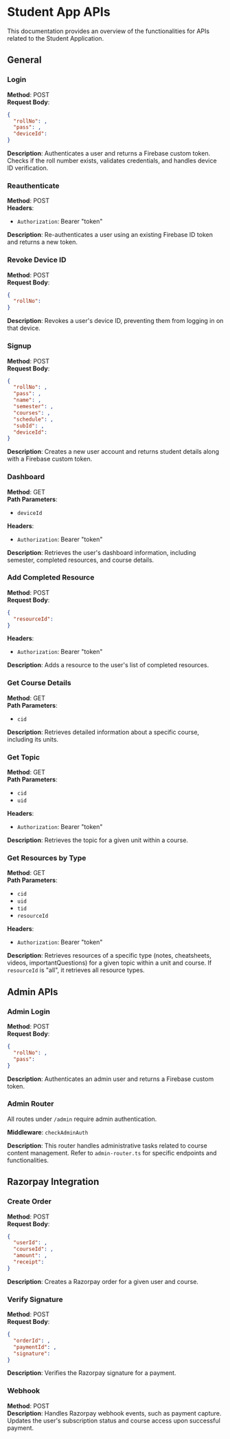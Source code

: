 # Student App APIs

This documentation provides an overview of the functionalities for APIs related to the Student Application.

## General

### Login

**Method**: POST\
**Request Body**:
```json
{
  "rollNo": ,
  "pass": ,
  "deviceId":
}
```
**Description**: Authenticates a user and returns a Firebase custom token.  Checks if the roll number exists, validates credentials, and handles device ID verification.

### Reauthenticate

**Method**: POST\
**Headers**:
- `Authorization`: Bearer "token"

**Description**: Re-authenticates a user using an existing Firebase ID token and returns a new token.

### Revoke Device ID

**Method**: POST\
**Request Body**:
```json
{
  "rollNo":
}
```
**Description**: Revokes a user's device ID, preventing them from logging in on that device.

### Signup

**Method**: POST\
**Request Body**:
```json
{
  "rollNo": ,
  "pass": ,
  "name": ,
  "semester": ,
  "courses": ,
  "schedule": ,
  "subId": ,
  "deviceId":
}
```
**Description**: Creates a new user account and returns student details along with a Firebase custom token.

### Dashboard

**Method**: GET\
**Path Parameters**:
- `deviceId` 

**Headers**:
- `Authorization`: Bearer "token"

**Description**: Retrieves the user's dashboard information, including semester, completed resources, and course details.

### Add Completed Resource

**Method**: POST\
**Request Body**:
```json
{
  "resourceId":
}
```
**Headers**:
- `Authorization`: Bearer "token"

**Description**: Adds a resource to the user's list of completed resources.

### Get Course Details

**Method**: GET\
**Path Parameters**:
- `cid`

**Description**: Retrieves detailed information about a specific course, including its units.

### Get Topic

**Method**: GET\
**Path Parameters**:
- `cid`
- `uid`

**Headers**:
- `Authorization`: Bearer "token"

**Description**: Retrieves the topic for a given unit within a course.

### Get Resources by Type

**Method**: GET\
**Path Parameters**:
- `cid`
- `uid`
- `tid`
- `resourceId`

**Headers**:
- `Authorization`: Bearer "token"

**Description**: Retrieves resources of a specific type (notes, cheatsheets, videos, importantQuestions) for a given topic within a unit and course.  If `resourceId` is "all", it retrieves all resource types.

## Admin APIs

### Admin Login

**Method**: POST\
**Request Body**:
```json
{
  "rollNo": ,
  "pass":
}
```
**Description**: Authenticates an admin user and returns a Firebase custom token.

### Admin Router

All routes under `/admin` require admin authentication.

**Middleware**: `checkAdminAuth`

**Description**: This router handles administrative tasks related to course content management.  Refer to `admin-router.ts` for specific endpoints and functionalities.

## Razorpay Integration

### Create Order

**Method**: POST\
**Request Body**:
```json
{
  "userId": ,
  "courseId": ,
  "amount": ,
  "receipt":
}
```
**Description**: Creates a Razorpay order for a given user and course.

### Verify Signature

**Method**: POST\
**Request Body**:
```json
{
  "orderId": ,
  "paymentId": ,
  "signature":
}
```
**Description**: Verifies the Razorpay signature for a payment.

### Webhook

**Method**: POST\
**Description**: Handles Razorpay webhook events, such as payment capture.  Updates the user's subscription status and course access upon successful payment.

